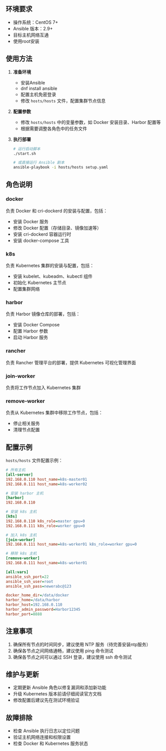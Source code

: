 

## 环境要求
- 操作系统：CentOS 7+
- Ansible 版本：2.9+ 
- 目标主机网络互通
- 使用root安装

## 使用方法
1. **准备环境**
   - 安装Ansible
   - dnf install ansible
   - 配置主机免密登录
   - 修改 `hosts/hosts` 文件，配置集群节点信息

2. **配置参数**
   - 修改 `hosts/hosts` 中的变量参数，如 Docker 安装目录、Harbor 配置等
   - 根据需要调整各角色中的任务文件

3. **执行部署**
   ```bash
   # 运行启动脚本
   ./start.sh
   
   # 或直接运行 Ansible 剧本
   ansible-playbook -i hosts/hosts setup.yaml
   ```

## 角色说明
### docker
负责 Docker 和 cri-dockerd 的安装与配置，包括：
- 安装 Docker 服务
- 修改 Docker 配置（存储目录、镜像加速等）
- 安装 cri-dockerd 容器运行时
- 安装 docker-compose 工具

### k8s
负责 Kubernetes 集群的安装与配置，包括：
- 安装 kubelet、kubeadm、kubectl 组件
- 初始化 Kubernetes 主节点
- 配置集群网络

### harbor
负责 Harbor 镜像仓库的部署，包括：
- 安装 Docker Compose
- 配置 Harbor 参数
- 启动 Harbor 服务

### rancher
负责 Rancher 管理平台的部署，提供 Kubernetes 可视化管理界面

### join-worker
负责将工作节点加入 Kubernetes 集群

### remove-worker
负责从 Kubernetes 集群中移除工作节点，包括：
- 停止相关服务
- 清理节点配置

## 配置示例
`hosts/hosts` 文件配置示例：
```ini
# 所有主机
[all-server]
192.168.0.110 host_name=k8s-master01
192.168.0.111 host_name=k8s-worker02

# 安装 harbor 主机
[harbor]
192.168.0.110

# 安装 k8s 主机
[k8s]
192.168.0.110 k8s_role=master gpu=0
192.168.0.111 k8s_role=worker gpu=0

# 加入 k8s 主机
[join-worker]
192.168.0.111 host_name=k8s-worker01 k8s_role=worker gpu=0

# 移除 k8s 主机
[remove-worker]
192.168.0.111 host_name=k8s-worker01 

[all:vars]
ansible_ssh_port=22
ansible_ssh_user=root
ansible_ssh_pass=newerabc@123

docker_home_dir=/data/docker
harbor_home=/data/harbor
harbor_host=192.168.0.110
harbor_admin_password=Harbor12345
harbor_port=8888
```

## 注意事项
1. 确保所有节点的时间同步，建议使用 NTP 服务（待完善安装ntp服务）
2. 确保各节点之间网络通畅，建议使用 ping 命令测试
3. 确保各节点之间可以通过 SSH 登录，建议使用 ssh 命令测试



## 维护与更新
- 定期更新 Ansible 角色以修复漏洞和添加新功能
- 升级 Kubernetes 版本前请仔细阅读官方文档
- 修改配置后建议先在测试环境验证

## 故障排除
- 检查 Ansible 执行日志以定位问题
- 验证主机网络连接和权限设置
- 检查 Docker 和 Kubernetes 服务状态